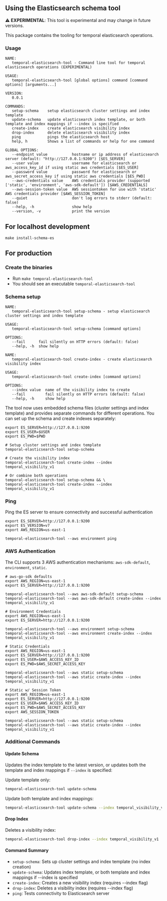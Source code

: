 ## Using the Elasticsearch schema tool

⚠️ **EXPERIMENTAL**: This tool is experimental and may change in future versions.

This package contains the tooling for temporal elasticsearch operations. 

### Usage
```
NAME:
   temporal-elasticsearch-tool - Command line tool for temporal elasticsearch operations (EXPERIMENTAL)

USAGE:
   temporal-elasticsearch-tool [global options] command [command options] [arguments...]

VERSION:
   0.0.1

COMMANDS:
   setup-schema    setup elasticsearch cluster settings and index template
   update-schema   update elasticsearch index template, or both template and index mappings if --index is specified
   create-index    create elasticsearch visibility index
   drop-index      delete elasticsearch visibility index
   ping            pings the elasticsearch host
   help, h         Shows a list of commands or help for one command

GLOBAL OPTIONS:
   --endpoint value           hostname or ip address of elasticsearch server (default: "http://127.0.0.1:9200") [$ES_SERVER]
   --user value               username for elasticsearch or aws_access_key_id if using static aws credentials [$ES_USER]
   --password value           password for elasticsearch or aws_secret_access_key if using static aws credentials [$ES_PWD]
   --aws-credentials value    AWS credentials provider (supported ['static', 'environment', 'aws-sdk-default']) [$AWS_CREDENTIALS]
   --aws-session-token value  AWS sessiontoken for use with 'static' AWS credentials provider [$AWS_SESSION_TOKEN]
   --quiet                    don't log errors to stderr (default: false)
   --help, -h                 show help
   --version, -v              print the version
```

## For localhost development
``` 
make install-schema-es
```

## For production

### Create the binaries
- Run `make temporal-elasticsearch-tool`
- You should see an executable `temporal-elasticsearch-tool`

### Schema setup
```
NAME:
   temporal-elasticsearch-tool setup-schema - setup elasticsearch cluster settings and index template

USAGE:
   temporal-elasticsearch-tool setup-schema [command options]

OPTIONS:
   --fail      fail silently on HTTP errors (default: false)
   --help, -h  show help
```

```
NAME:
   temporal-elasticsearch-tool create-index - create elasticsearch visibility index

USAGE:
   temporal-elasticsearch-tool create-index [command options]

OPTIONS:
   --index value  name of the visibility index to create
   --fail         fail silently on HTTP errors (default: false)
   --help, -h     show help
```

The tool now uses embedded schema files (cluster settings and index template) and provides separate commands for different operations. You can set up the schema and create indexes separately:

```
export ES_SERVER=http://127.0.0.1:9200
export ES_USER=$USER
export ES_PWD=$PWD

# Setup cluster settings and index template
temporal-elasticsearch-tool setup-schema

# Create the visibility index
temporal-elasticsearch-tool create-index --index temporal_visibility_v1

# Or combine both operations
temporal-elasticsearch-tool setup-schema && \
temporal-elasticsearch-tool create-index --index temporal_visibility_v1
```

### Ping
Ping the ES server to ensure connectivity and successful authentication

```
export ES_SERVER=http://127.0.0.1:9200
export ES_VERSION=v7
export AWS_REGION=us-east-1

temporal-elasticsearch-tool --aws environment ping 
```

### AWS Authentication
The CLI supports 3 AWS authentication mechanisms: `aws-sdk-default`, `environment`, `static`.

```
# aws-go-sdk defaults
export AWS_REGION=us-east-1
export ES_SERVER=http://127.0.0.1:9200

temporal-elasticsearch-tool --aws aws-sdk-default setup-schema
temporal-elasticsearch-tool --aws aws-sdk-default create-index --index temporal_visibility_v1
```

```
# Environment Credentials
export AWS_REGION=us-east-1
export ES_SERVER=http://127.0.0.1:9200

temporal-elasticsearch-tool --aws environment setup-schema
temporal-elasticsearch-tool --aws environment create-index --index temporal_visibility_v1
```

```
# Static Credentials
export AWS_REGION=us-east-1
export ES_SERVER=http://127.0.0.1:9200
export ES_USER=$AWS_ACCESS_KEY_ID
export ES_PWD=$AWS_SECRET_ACCESS_KEY

temporal-elasticsearch-tool --aws static setup-schema
temporal-elasticsearch-tool --aws static create-index --index temporal_visibility_v1
```

```
# Static w/ Session Token
export AWS_REGION=us-east-1
export ES_SERVER=http://127.0.0.1:9200
export ES_USER=$AWS_ACCESS_KEY_ID
export ES_PWD=$AWS_SECRET_ACCESS_KEY
export AWS_SESSION_TOKEN

temporal-elasticsearch-tool --aws static setup-schema
temporal-elasticsearch-tool --aws static create-index --index temporal_visibility_v1
```

### Additional Commands

#### Update Schema
Updates the index template to the latest version, or updates both the template and index mappings if `--index` is specified:

Update template only:
```bash
temporal-elasticsearch-tool update-schema
```

Update both template and index mappings:
```bash
temporal-elasticsearch-tool update-schema --index temporal_visibility_v1
```

#### Drop Index
Deletes a visibility index:
```bash
temporal-elasticsearch-tool drop-index --index temporal_visibility_v1
```

#### Command Summary
- `setup-schema`: Sets up cluster settings and index template (no index creation)
- `update-schema`: Updates index template, or both template and index mappings if --index is specified
- `create-index`: Creates a new visibility index (requires --index flag)
- `drop-index`: Deletes a visibility index (requires --index flag)
- `ping`: Tests connectivity to Elasticsearch server
